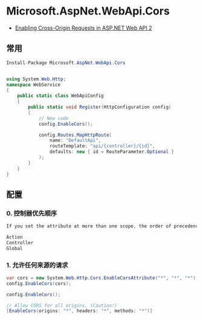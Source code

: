 # Microsoft.AspNet.WebApi.Cors

- [Enabling Cross-Origin Requests in ASP.NET Web API 2](https://docs.microsoft.com/en-us/aspnet/web-api/overview/security/enabling-cross-origin-requests-in-web-api)

## 常用

```c#
Install-Package Microsoft.AspNet.WebApi.Cors


using System.Web.Http;
namespace WebService
{
    public static class WebApiConfig
    {
        public static void Register(HttpConfiguration config)
        {
            // New code
            config.EnableCors();

            config.Routes.MapHttpRoute(
                name: "DefaultApi",
                routeTemplate: "api/{controller}/{id}",
                defaults: new { id = RouteParameter.Optional }
            );
        }
    }
}
```

## 配置

### 0. 控制器优先顺序

```c#
If you set the attribute at more than one scope, the order of precedence is:

Action
Controller
Global
```

### 1. 允许任何来源的请求

```c#
var cors = new System.Web.Http.Cors.EnableCorsAttribute("*", "*", "*");
config.EnableCors(cors);

config.EnableCors();

// Allow CORS for all origins. (Caution!)
[EnableCors(origins: "*", headers: "*", methods: "*")]
```
